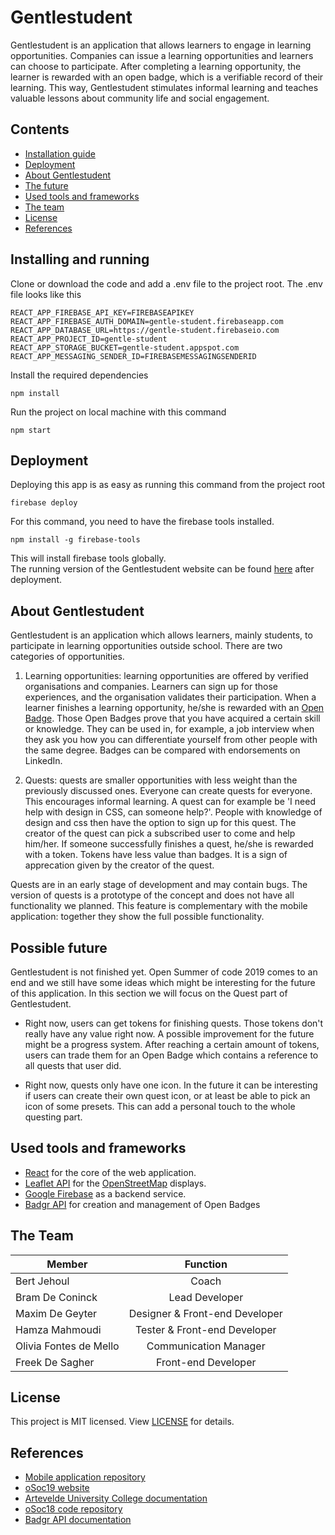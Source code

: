 # Gentlestudent
Gentlestudent is an application that allows learners to engage in learning opportunities. Companies can issue a learning opportunities and learners can choose to participate. After completing a learning opportunity, the learner is rewarded with an open badge, which is a verifiable record of their learning. This way, Gentlestudent stimulates informal learning and teaches valuable lessons about community life and social engagement.

## Contents
- [Installation guide](#installing-and-running)
- [Deployment](#deployment)
- [About Gentlestudent](#about-gentlestudent)
- [The future](#possible-future)
- [Used tools and frameworks](#used-tools-and-frameworks)
- [The team](#the-team)
- [License](#license)
- [References](#references)

## Installing and running
Clone or download the code and add a .env file to the project root. The .env file looks like this
```
REACT_APP_FIREBASE_API_KEY=FIREBASEAPIKEY
REACT_APP_FIREBASE_AUTH_DOMAIN=gentle-student.firebaseapp.com
REACT_APP_DATABASE_URL=https://gentle-student.firebaseio.com
REACT_APP_PROJECT_ID=gentle-student
REACT_APP_STORAGE_BUCKET=gentle-student.appspot.com
REACT_APP_MESSAGING_SENDER_ID=FIREBASEMESSAGINGSENDERID
```
Install the required dependencies
```
npm install
```
Run the project on local machine with this command
```
npm start
```

## Deployment
Deploying this app is as easy as running this command from the project root
```
firebase deploy
```
For this command, you need to have the firebase tools installed. 
```
npm install -g firebase-tools
```
This will install firebase tools globally. <br>
The running version of the Gentlestudent website can be found [here](https://gentlestudent.gent/) after deployment.

## About Gentlestudent
Gentlestudent is an application which allows learners, mainly students, to participate in learning opportunities outside school. There are two categories of opportunities.

1. Learning opportunities: learning opportunities are offered by verified organisations and companies. Learners can sign up for those experiences, and the organisation validates their participation. When a learner finishes a learning opportunity, he/she is rewarded with an [Open Badge](https://openbadges.org/). Those Open Badges prove that you have acquired a certain skill or knowledge. They can be used in, for example, a job interview when they ask you how you can differentiate yourself from other people with the same degree. Badges can be compared with endorsements on LinkedIn.

2. Quests: quests are smaller opportunities with less weight than the previously discussed ones. Everyone can create quests for everyone. This encourages informal learning. A quest can for example be 'I need help with design in CSS, can someone help?'. People with knowledge of design and css then have the option to sign up for this quest. The creator of the quest can pick a subscribed user to come and help him/her. If someone successfully finishes a quest, he/she is rewarded with a token. Tokens have less value than badges. It is a sign of apprecation given by the creator of the quest.

Quests are in an early stage of development and may contain bugs. The version of quests is a prototype of the concept and does not have all functionality we planned. This feature is complementary with the mobile application: together they show the full possible functionality.

## Possible future
Gentlestudent is not finished yet. Open Summer of code 2019 comes to an end and we still have some ideas which might be interesting for the future of this application. In this section we will focus on the Quest part of Gentlestudent. 

- Right now, users can get tokens for finishing quests. Those tokens don't really have any value right now. A possible improvement for the future might be a progress system. After reaching a certain amount of tokens, users can trade them for an Open Badge which contains a reference to all quests that user did. 

- Right now, quests only have one icon. In the future it can be interesting if users can create their own quest icon, or at least be able to pick an icon of some presets. This can add a personal touch to the whole questing part.

## Used tools and frameworks
- [React](https://reactjs.org/) for the core of the web application.
- [Leaflet API](https://leafletjs.com/) for the [OpenStreetMap](https://www.openstreetmap.org/) displays.
- [Google Firebase](https://firebase.google.com/) as a backend service.
- [Badgr API](https://badgr.io/) for creation and management of Open Badges

## The Team
| Member        | Function          |
| ------------- |:-------------:| 
| Bert Jehoul     | Coach |
| Bram De Coninck    | Lead Developer |
| Maxim De Geyter | Designer & Front-end Developer | 
| Hamza Mahmoudi | Tester & Front-end Developer | 
| Olivia Fontes de Mello | Communication Manager | 
| Freek De Sagher | Front-end Developer | 

## License
This project is MIT licensed. View [LICENSE](./LICENSE) for details.

## References
- [Mobile application repository](https://github.com/oSoc19/gentlestudent-mobile)
- [oSoc19 website](https://2019.summerofcode.be/2019/gentlestudent)
- [Artevelde University College documentation](https://drive.google.com/drive/folders/1vkDLn_qmJT_vRxGx8hoCRRXEcHTxpjwi)
- [oSoc18 code repository](https://github.com/oSoc18/gentlestudent)
- [Badgr API documentation](https://api.badgr.io/)
